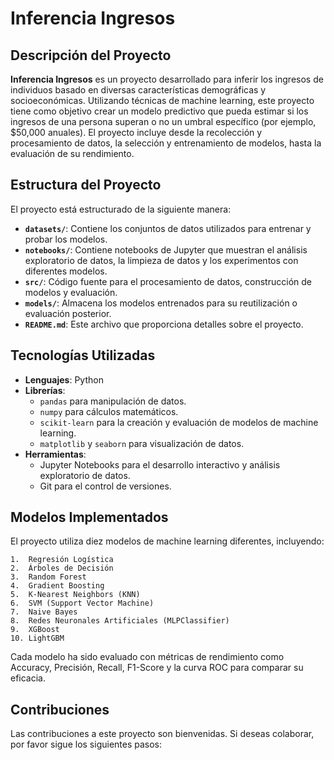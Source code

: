 # Inferencia Ingresos

## Descripción del Proyecto

**Inferencia Ingresos** es un proyecto desarrollado para inferir los ingresos de individuos basado en diversas características demográficas y socioeconómicas. Utilizando técnicas de machine learning, este proyecto tiene como objetivo crear un modelo predictivo que pueda estimar si los ingresos de una persona superan o no un umbral específico (por ejemplo, $50,000 anuales). El proyecto incluye desde la recolección y procesamiento de datos, la selección y entrenamiento de modelos, hasta la evaluación de su rendimiento.

## Estructura del Proyecto

El proyecto está estructurado de la siguiente manera:

- **`datasets/`**: Contiene los conjuntos de datos utilizados para entrenar y probar los modelos.
- **`notebooks/`**: Contiene notebooks de Jupyter que muestran el análisis exploratorio de datos, la limpieza de datos y los experimentos con diferentes modelos.
- **`src/`**: Código fuente para el procesamiento de datos, construcción de modelos y evaluación.
- **`models/`**: Almacena los modelos entrenados para su reutilización o evaluación posterior.
- **`README.md`**: Este archivo que proporciona detalles sobre el proyecto.

## Tecnologías Utilizadas

- **Lenguajes**: Python
- **Librerías**:
  - `pandas` para manipulación de datos.
  - `numpy` para cálculos matemáticos.
  - `scikit-learn` para la creación y evaluación de modelos de machine learning.
  - `matplotlib` y `seaborn` para visualización de datos.
- **Herramientas**:
  - Jupyter Notebooks para el desarrollo interactivo y análisis exploratorio de datos.
  - Git para el control de versiones.


## Modelos Implementados

El proyecto utiliza diez modelos de machine learning diferentes, incluyendo:

	1.	Regresión Logística
	2.	Árboles de Decisión
	3.	Random Forest
	4.	Gradient Boosting
	5.	K-Nearest Neighbors (KNN)
	6.	SVM (Support Vector Machine)
	7.	Naive Bayes
	8.	Redes Neuronales Artificiales (MLPClassifier)
	9.	XGBoost
	10.	LightGBM

Cada modelo ha sido evaluado con métricas de rendimiento como Accuracy, Precisión, Recall, F1-Score y la curva ROC para comparar su eficacia.

## Contribuciones

Las contribuciones a este proyecto son bienvenidas. Si deseas colaborar, por favor sigue los siguientes pasos:
